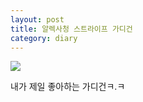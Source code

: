 ```yaml
---
layout: post
title: 알렉사청 스트라이프 가디건
category: diary
---
```


![](__imgUrl__/1.jpg)

내가 제일 좋아하는 가디건ㅋ.ㅋ